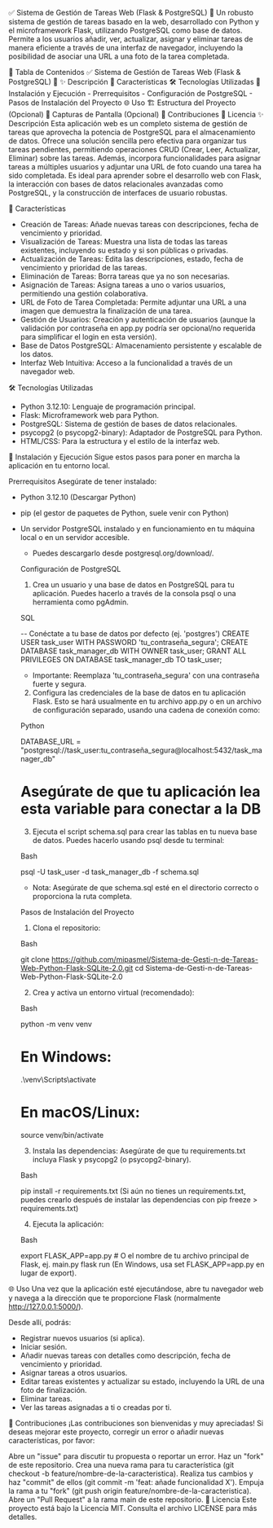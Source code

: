 ✅ Sistema de Gestión de Tareas Web (Flask & PostgreSQL) 🚀
Un robusto sistema de gestión de tareas basado en la web, desarrollado con Python y el microframework Flask, utilizando PostgreSQL como base de datos. Permite a los usuarios añadir, ver, actualizar, asignar y eliminar tareas de manera eficiente a través de una interfaz de navegador, incluyendo la posibilidad de asociar una URL a una foto de la tarea completada.

📝 Tabla de Contenidos
✅ Sistema de Gestión de Tareas Web (Flask & PostgreSQL) 🚀
✨ Descripción
🌟 Características
🛠️ Tecnologías Utilizadas
🚀 Instalación y Ejecución
    - Prerrequisitos
    - Configuración de PostgreSQL
    - Pasos de Instalación del Proyecto
🌐 Uso
🏗️ Estructura del Proyecto (Opcional)
📸 Capturas de Pantalla (Opcional)
🤝 Contribuciones
📄 Licencia
✨ Descripción
Esta aplicación web es un completo sistema de gestión de tareas que aprovecha la potencia de PostgreSQL para el almacenamiento de datos. Ofrece una solución sencilla pero efectiva para organizar tus tareas pendientes, permitiendo operaciones CRUD (Crear, Leer, Actualizar, Eliminar) sobre las tareas. Además, incorpora funcionalidades para asignar tareas a múltiples usuarios y adjuntar una URL de foto cuando una tarea ha sido completada. Es ideal para aprender sobre el desarrollo web con Flask, la interacción con bases de datos relacionales avanzadas como PostgreSQL, y la construcción de interfaces de usuario robustas.

🌟 Características
- Creación de Tareas: Añade nuevas tareas con descripciones, fecha de vencimiento y prioridad.
- Visualización de Tareas: Muestra una lista de todas las tareas existentes, incluyendo su estado y si son públicas o privadas.
- Actualización de Tareas: Edita las descripciones, estado, fecha de vencimiento y prioridad de las tareas.
- Eliminación de Tareas: Borra tareas que ya no son necesarias.
- Asignación de Tareas: Asigna tareas a uno o varios usuarios, permitiendo una gestión colaborativa.
- URL de Foto de Tarea Completada: Permite adjuntar una URL a una imagen que demuestra la finalización de una tarea.
- Gestión de Usuarios: Creación y autenticación de usuarios (aunque la validación por contraseña en app.py podría ser opcional/no requerida para simplificar el login en esta versión).
- Base de Datos PostgreSQL: Almacenamiento persistente y escalable de los datos.
- Interfaz Web Intuitiva: Acceso a la funcionalidad a través de un navegador web.

🛠️ Tecnologías Utilizadas
- Python 3.12.10: Lenguaje de programación principal.
- Flask: Microframework web para Python.
- PostgreSQL: Sistema de gestión de bases de datos relacionales.
- psycopg2 (o psycopg2-binary): Adaptador de PostgreSQL para Python.
- HTML/CSS: Para la estructura y el estilo de la interfaz web.

🚀 Instalación y Ejecución
Sigue estos pasos para poner en marcha la aplicación en tu entorno local.

Prerrequisitos
Asegúrate de tener instalado:

- Python 3.12.10 (Descargar Python)
- pip (el gestor de paquetes de Python, suele venir con Python)
- Un servidor PostgreSQL instalado y en funcionamiento en tu máquina local o en un servidor accesible.
    - Puedes descargarlo desde postgresql.org/download/.
    
    Configuración de PostgreSQL
    1) Crea un usuario y una base de datos en PostgreSQL para tu aplicación. Puedes hacerlo a través de la consola psql o una herramienta como pgAdmin.

    SQL

    -- Conéctate a tu base de datos por defecto (ej. 'postgres')
    CREATE USER task_user WITH PASSWORD 'tu_contraseña_segura';
    CREATE DATABASE task_manager_db WITH OWNER task_user;
    GRANT ALL PRIVILEGES ON DATABASE task_manager_db TO task_user;
    
    - Importante: Reemplaza 'tu_contraseña_segura' con una contraseña fuerte y segura.
    
    2) Configura las credenciales de la base de datos en tu aplicación Flask. Esto se hará usualmente en tu archivo app.py o en un archivo de configuración separado, usando una cadena de conexión como:

    Python
    
    DATABASE_URL = "postgresql://task_user:tu_contraseña_segura@localhost:5432/task_manager_db"
    # Asegúrate de que tu aplicación lea esta variable para conectar a la DB

    3) Ejecuta el script schema.sql para crear las tablas en tu nueva base de datos. Puedes hacerlo usando psql desde tu terminal:

    Bash

    psql -U task_user -d task_manager_db -f schema.sql
    
    - Nota: Asegúrate de que schema.sql esté en el directorio correcto o proporciona la ruta completa.

    Pasos de Instalación del Proyecto
    1) Clona el repositorio:

    Bash

    git clone https://github.com/mipasmel/Sistema-de-Gesti-n-de-Tareas-Web-Python-Flask-SQLite-2.0.git
    cd Sistema-de-Gesti-n-de-Tareas-Web-Python-Flask-SQLite-2.0
    
    2) Crea y activa un entorno virtual (recomendado):

    Bash

    python -m venv venv
    # En Windows:
    .\venv\Scripts\activate
    # En macOS/Linux:
    source venv/bin/activate

    3) Instala las dependencias:
    Asegúrate de que tu requirements.txt incluya Flask y psycopg2 (o psycopg2-binary).

    Bash

    pip install -r requirements.txt
    (Si aún no tienes un requirements.txt, puedes crearlo después de instalar las dependencias con pip freeze > requirements.txt)

    4) Ejecuta la aplicación:

    Bash

    export FLASK_APP=app.py # O el nombre de tu archivo principal de Flask, ej. main.py
    flask run
    (En Windows, usa set FLASK_APP=app.py en lugar de export).

🌐 Uso
Una vez que la aplicación esté ejecutándose, abre tu navegador web y navega a la dirección que te proporcione Flask (normalmente http://127.0.0.1:5000/).

Desde allí, podrás:

- Registrar nuevos usuarios (si aplica).
- Iniciar sesión.
- Añadir nuevas tareas con detalles como descripción, fecha de vencimiento y prioridad.
- Asignar tareas a otros usuarios.
- Editar tareas existentes y actualizar su estado, incluyendo la URL de una foto de finalización.
- Eliminar tareas.
- Ver las tareas asignadas a ti o creadas por ti.

🤝 Contribuciones
¡Las contribuciones son bienvenidas y muy apreciadas! Si deseas mejorar este proyecto, corregir un error o añadir nuevas características, por favor:

Abre un "issue" para discutir tu propuesta o reportar un error.
Haz un "fork" de este repositorio.
Crea una nueva rama para tu característica (git checkout -b feature/nombre-de-la-caracteristica).
Realiza tus cambios y haz "commit" de ellos (git commit -m 'feat: añade funcionalidad X').
Empuja la rama a tu "fork" (git push origin feature/nombre-de-la-caracteristica).
Abre un "Pull Request" a la rama main de este repositorio.
📄 Licencia
Este proyecto está bajo la Licencia MIT. Consulta el archivo LICENSE para más detalles.
